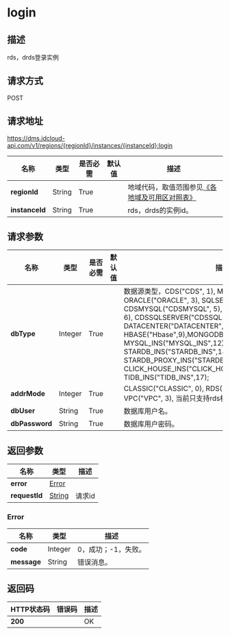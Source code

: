 # login


## 描述
rds，drds登录实例

## 请求方式
POST

## 请求地址
https://dms.jdcloud-api.com/v1/regions/{regionId}/instances/{instanceId}:login

|名称|类型|是否必需|默认值|描述|
|---|---|---|---|---|
|**regionId**|String|True| |地域代码，取值范围参见[《各地域及可用区对照表》](../Enum-Definitions/Regions-AZ.md)|
|**instanceId**|String|True| |rds，drds的实例id。|

## 请求参数
|名称|类型|是否必需|默认值|描述|
|---|---|---|---|---|
|**dbType**|Integer|True| |数据源类型，CDS("CDS", 1), MYSQL("MYSQL", 2), ORACLE("ORACLE", 3), SQLSERVER("SQLSERVER", 4), CDSMYSQL("CDSMYSQL", 5), CDSORACLE("CDSORACLE", 6), CDSSQLSERVER("CDSSQLSERVER", 7), DATACENTER("DATACENTER", 8), HBASE("Hbase",9),MONGODB("MongoDb",10),ES("ES",11), MYSQL_INS("MYSQL_INS",12), DRDS_INS("DRDS_INS",13), STARDB_INS("STARDB_INS",14), STARDB_PROXY_INS("STARDB_PROXY_INS",15), CLICK_HOUSE_INS("CLICK_HOUSE_INS",16), TIDB_INS("TIDB_INS",17);|
|**addrMode**|Integer|True| |CLASSIC("CLASSIC", 0), RDS("RDS", 1), ECS("ECS", 2), VPC("VPC", 3), 当前只支持rds模式。|
|**dbUser**|String|True| |数据库用户名。|
|**dbPassword**|String|True| |数据库用户密码。|


## 返回参数
|名称|类型|描述|
|---|---|---|
|**error**|[Error](login#error)| |
|**requestId**|[String](login#error)|请求id|

### <div id="error">Error</div>
|名称|类型|描述|
|---|---|---|
|**code**|Integer|0，成功；-1，失败。|
|**message**|String|错误消息。|

## 返回码
|HTTP状态码|错误码|描述|
|---|---|---|
|**200**||OK|
